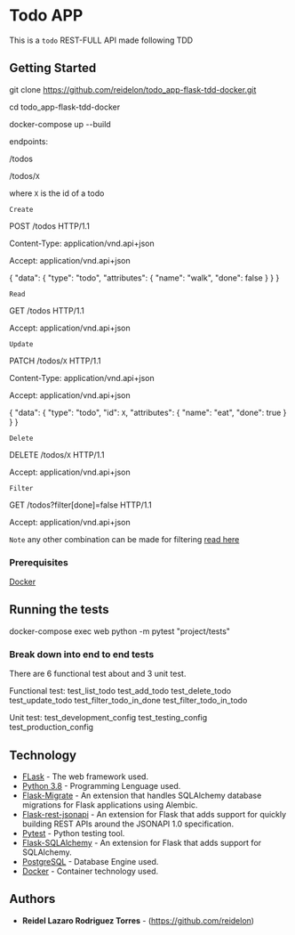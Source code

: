 # Todo APP

This is a `todo` REST-FULL API made following TDD

## Getting Started

git clone https://github.com/reidelon/todo_app-flask-tdd-docker.git

cd todo_app-flask-tdd-docker

docker-compose up --build

endpoints:

/todos

/todos/`X`

where `X` is the id of a todo

`Create`

POST /todos HTTP/1.1

Content-Type: application/vnd.api+json

Accept: application/vnd.api+json


{
  "data": {
    "type": "todo",
    "attributes": {
      "name": "walk",
      "done": false
    }
  }
}

`Read`

GET /todos HTTP/1.1

Accept: application/vnd.api+json

`Update`

PATCH /todos/`X` HTTP/1.1

Content-Type: application/vnd.api+json

Accept: application/vnd.api+json

{
  "data": {
    "type": "todo",
    "id": `X`,
    "attributes": {
      "name": "eat",
      "done": true
    }
  }
}

`Delete`

DELETE /todos/`X` HTTP/1.1

Accept: application/vnd.api+json

`Filter`

GET /todos?filter[done]=false HTTP/1.1

Accept: application/vnd.api+json

`Note` any other combination can be made for filtering [read here](https://flask-rest-jsonapi.readthedocs.io/en/latest/filtering.html)

### Prerequisites

[Docker](https://www.docker.com/)

## Running the tests

docker-compose exec web python -m pytest "project/tests"

### Break down into end to end tests

There are 6 functional test about and 3 unit test.

Functional test:
test_list_todo
test_add_todo
test_delete_todo
test_update_todo
test_filter_todo_in_done
test_filter_todo_in_todo

Unit test:
test_development_config
test_testing_config
test_production_config


## Technology

* [FLask](https://palletsprojects.com/p/flask/) - The web framework used.
* [Python 3.8](https://www.python.org/) - Programming Lenguage used.
* [Flask-Migrate](https://flask-migrate.readthedocs.io/) - An extension that handles SQLAlchemy database migrations for Flask applications using Alembic.
* [Flask-rest-jsonapi](https://flask-rest-jsonapi.readthedocs.io/) - An extension for Flask that adds support for quickly building REST APIs around the JSONAPI 1.0 specification.
* [Pytest](https://docs.pytest.org/) - Python testing tool.
* [Flask-SQLAlchemy](https://flask-sqlalchemy.palletsprojects.com/) - An extension for Flask that adds support for SQLAlchemy.
* [PostgreSQL](https://www.postgresql.org/) - Database Engine used.
* [Docker](https://www.docker.com/) - Container technology used.

## Authors

* **Reidel Lazaro Rodriguez Torres** - (https://github.com/reidelon)
